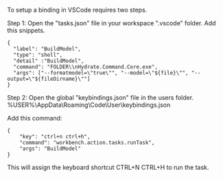 To setup a binding in VSCode requires two steps.

Step 1:
Open the "tasks.json" file in your workspace ".vscode" folder. Add this snippets.

    {
      "label": "BuildModel",
      "type": "shell",
      "detail" :"BuildModel",
      "command": "FOLDER\\nHydrate.Command.Core.exe",
      "args": ["--formatmodel=\"true\"", "--model=\"${file}\"", "--output=\"${fileDirname}\""]
    }


Step 2:
Open the global "keybindings.json" file in the users folder.
%USER%\AppData\Roaming\Code\User\keybindings.json

Add this command:

    {
        "key": "ctrl+n ctrl+h",
        "command": "workbench.action.tasks.runTask",
        "args": "BuildModel"
    }

This will assign the keyboard shortcut CTRL+N CTRL+H to run the task.

